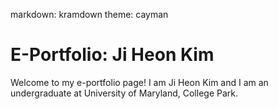 markdown: kramdown
theme: cayman

# E-Portfolio: Ji Heon Kim
Welcome to my e-portfolio page! I am Ji Heon Kim and I am an undergraduate at University of Maryland, College Park.

